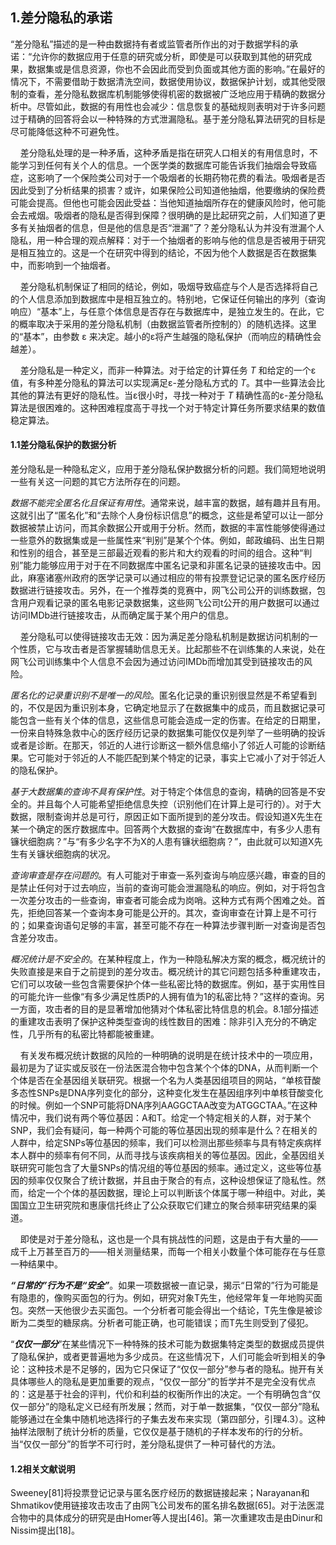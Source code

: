 ## 1.差分隐私的承诺
“差分隐私”描述的是一种由数据持有者或监管者所作出的对于数据学科的承诺：“允许你的数据应用于任意的研究或分析，即使是可以获取到其他的研究成果，数据集或是信息资源，你也不会因此而受到负面或其他方面的影响。”在最好的情况下，不需要借助于数据清洗空间，数据使用协议，数据保护计划，或其他受限制的查看，差分隐私数据库机制能够使得机密的数据被广泛地应用于精确的数据分析中。尽管如此，数据的有用性也会减少：信息恢复的基础规则表明对于许多问题过于精确的回答将会以一种特殊的方式泄漏隐私。基于差分隐私算法研究的目标是尽可能降低这种不可避免性。

&nbsp;&nbsp;&nbsp;&nbsp;差分隐私处理的是一种矛盾，这种矛盾是指在研究人口相关的有用信息时，不能学习到任何有关个人的信息。一个医学类的数据库可能告诉我们抽烟会导致癌症，这影响了一个保险类公司对于一个吸烟者的长期药物花费的看法。吸烟者是否因此受到了分析结果的损害？或许，如果保险公司知道他抽烟，他要缴纳的保险费可能会提高。但他也可能会因此受益：当他知道抽烟所存在的健康风险时，他可能会去戒烟。吸烟者的隐私是否得到保障？很明确的是比起研究之前，人们知道了更多有关抽烟者的信息，但是他的信息是否“泄漏”了？差分隐私认为并没有泄漏个人隐私，用一种合理的观点解释：对于一个抽烟者的影响与他的信息是否被用于研究是相互独立的。这是一个在研究中得到的结论，不因为他个人数据是否在数据集中，而影响到一个抽烟者。

&nbsp;&nbsp;&nbsp;&nbsp;差分隐私机制保证了相同的结论，例如，吸烟导致癌症与个人是否选择将自己的个人信息添加到数据库中是相互独立的。特别地，它保证任何输出的序列（查询响应）“基本”上，与任意个体信息是否存在与数据库中，是独立发生的。在此，它的概率取决于采用的差分隐私机制（由数据监管者所控制的）的随机选择。这里的“基本”，由参数 &epsilon; 来决定。越小的&epsilon;将产生越强的隐私保护（而响应的精确性会越差）。

&nbsp;&nbsp;&nbsp;&nbsp;差分隐私是一种定义，而非一种算法。对于给定的计算任务 _T_ 和给定的一个&epsilon;值，有多种差分隐私的算法可以实现满足&epsilon;-差分隐私方式的 _T_。其中一些算法会比其他的算法有更好的隐私性。当&epsilon;很小时，寻找一种对于 _T_ 精确性高的&epsilon;-差分隐私算法是很困难的。这种困难程度高于寻找一个对于特定计算任务所要求结果的数值稳定算法。



#### 1.1差分隐私保护的数据分析
差分隐私是一种隐私定义，应用于差分隐私保护数据分析的问题。我们简短地说明一些有关这一问题的其它方法所存在的问题。

_数据不能完全匿名化且保证有用性_。通常来说，越丰富的数据，越有趣并且有用。这就引出了“匿名化”和“去除个人身份标识信息”的概念，这些是希望可以让一部分数据被禁止访问，而其余数据公开或用于分析。然而，数据的丰富性能够使得通过一些意外的数据集或是一些属性来“判别”是某个个体。例如，邮政编码、出生日期和性别的组合，甚至是三部最近观看的影片和大约观看的时间的组合。这种“判别”能力能够应用于对于在不同数据库中匿名记录和非匿名记录的链接攻击中。因此，麻塞诸塞州政府的医学记录可以通过相应的带有投票登记记录的匿名医疗经历数据进行链接攻击。另外，在一个推荐类的竞赛中，网飞公司公开的训练数据，包含用户观看记录的匿名电影记录数据集，这些网飞公司t公开的用户数据可以通过访问IMDb进行链接攻击，从而确定属于某个用户的信息。


&nbsp;&nbsp;&nbsp;&nbsp;差分隐私可以使得链接攻击无效：因为满足差分隐私机制是数据访问机制的一个性质，它与攻击者是否掌握辅助信息无关。比起那些不在训练集的人来说，处在网飞公司训练集中个人信息不会因为通过访问IMDb而增加其受到链接攻击的风险。

_匿名化的记录重识别不是唯一的风险_。匿名化记录的重识别很显然是不希望看到的，不仅是因为重识别本身，它确定地显示了在数据集中的成员，而且数据记录可能包含一些有关个体的信息，这些信息可能会造成一定的伤害。在给定的日期里，一份来自特殊急救中心的医疗经历记录的数据集可能仅仅是列举了一些明确的投诉或者是诊断。在那天，邻近的人进行诊断这一额外信息缩小了邻近人可能的诊断结果。它可能对于邻近的人不能匹配到某个特定的记录，事实上它减小了对于邻近人的隐私保护。

_基于大数据集的查询不具有保护性_。对于特定个体信息的查询，精确的回答是不安全的。并且每个人可能希望拒绝信息失控（识别他们在计算上是可行的）。对于大数据，限制查询并总是可行，原因正如下面所提到的差分攻击。假设知道X先生在某一个确定的医疗数据库中。回答两个大数据的查询“在数据库中，有多少人患有镰状细胞病？”与“有多少名字不为X的人患有镰状细胞病？”，由此就可以知道X先生有关镰状细胞病的状况。

_查询审查是存在问题的_。有人可能对于审查一系列查询与响应感兴趣，审查的目的是禁止任何对于过去响应，当前的查询可能会泄漏隐私的响应。例如，对于将包含一次差分攻击的一些查询，审查者可能会成为岗哨。这种方式有两个困难之处。首先，拒绝回答某一个查询本身可能是公开的。其次，查询审查在计算上是不可行的；如果查询语句足够的丰富，甚至可能不存在一种算法步骤判断一对查询是否包含差分攻击。

_概况统计是不安全的_。在某种程度上，作为一种隐私解决方案的概念，概况统计的失败直接是来自于之前提到的差分攻击。概况统计的其它问题包括多种重建攻击，它们可以攻破一些包含需要保护个体一些私密比特的数据库。例如，基于实用性目的可能允许一些像“有多少满足性质P的人拥有值为1的私密比特？”这样的查询。另一方面，攻击者的目的是显著增加他猜对个体私密比特信息的机会。8.1部分描述的重建攻击表明了保护这种类型查询的线性数目的困难：除非引入充分的不确定性，几乎所有的私密比特都能被重建。

&nbsp;&nbsp;&nbsp;&nbsp;有关发布概况统计数据的风险的一种明确的说明是在统计技术中的一项应用，最初是为了证实或反驳在一份法医混合物中包含某个个体的DNA，从而判断一个个体是否在全基因组关联研究。根据一个名为人类基因组项目的网站，“单核苷酸多态性SNPs是DNA序列变化的部分，这种变化发生在基因组序列中单核苷酸变化的时候。例如一个SNP可能将DNA序列AAGGCTAA改变为ATGGCTAA。”在这种情况中，我们说有两个等位基因：A和T。给定一个特定相关的人群，对于某个SNP，我们会有疑问，每一种两个可能的等位基因出现的频率是什么？在相关的人群中，给定SNPs等位基因的频率，我们可以检测出那些频率与具有特定疾病样本人群中的频率有何不同，从而寻找与该疾病相关的等位基因。因此，全基因组关联研究可能包含了大量SNPs的情况组的等位基因的频率。通过定义，这些等位基因的频率仅仅聚合了统计数据，并且由于聚合的有点，这种设想保证了隐私性。然而，给定一个个体的基因数据，理论上可以判断该个体属于哪一种组中。对此，美国国立卫生研究院和惠康信托终止了公众获取它们建立的聚合频率研究结果的渠道。

&nbsp;&nbsp;&nbsp;&nbsp;即使是对于差分隐私，这也是一个具有挑战性的问题，这是由于有大量的——成千上万甚至百万的——相关测量结果，而每一个相关小数量个体可能存在与任意一种结果中。

___“日常的”行为不是“安全”___。如果一项数据被一直记录，揭示“日常的”行为可能是有隐患的，像购买面包的行为。例如，研究对象T先生，他经常年复一年地购买面包。突然一天他很少去买面包。一个分析者可能会得出一个结论，T先生像是被诊断为二类型的糖尿病。分析者可能正确，也可能错误；而T先生则受到了侵犯。

“___仅仅一部分___”在某些情况下一种特殊的技术可能为数据集特定类型的数据成员提供了隐私保护，或者更普遍地为多少成员。在这些情况下，人们可能会听到相关的争论：这种技术是不足够的，因为它只保证了“仅仅一部分”参与者的隐私。抛开有关具体哪些人的隐私是更加重要的观点，“仅仅一部分”的哲学并不是完全没有优点的：这是基于社会的评判，代价和利益的权衡所作出的决定。一个有明确包含“仅仅一部分”的隐私定义已经有所发展；然而，对于单一数据集，“仅仅一部分”隐私能够通过在全集中随机地选择行的子集去发布来实现（第四部分，引理4.3）。这种抽样法限制了统计分析的质量，它仅仅是基于随机的子样本发布的行的分析。当“仅仅一部分”的哲学不可行时，差分隐私提供了一种可替代的方法。

#### 1.2相关文献说明

Sweeney[81]将投票登记记录与匿名医疗经历的数据链接起来；Narayanan和Shmatikov使用链接攻击攻击了由网飞公司发布的匿名排名数据[65]。对于法医混合物中的具体成分的研究是由Homer等人提出[46]。第一次重建攻击是由Dinur和Nissim提出[18]。

























